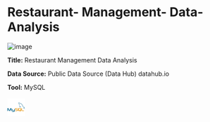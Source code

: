 # Restaurant- Management- Data- Analysis
![image](https://github.com/user-attachments/assets/4610e6e3-370c-4a33-83fb-198f6e6509ad)

**Title:** Restaurant Management Data Analysis

**Data Source:** Public Data Source (Data Hub) datahub.io

**Tool:** MySQL <code></a> <a href="https://www.mysql.com/" target="_blank" rel="noreferrer"> <img src="https://raw.githubusercontent.com/devicons/devicon/master/icons/mysql/mysql-original-wordmark.svg" alt="mysql" width="40" height="40"/>
